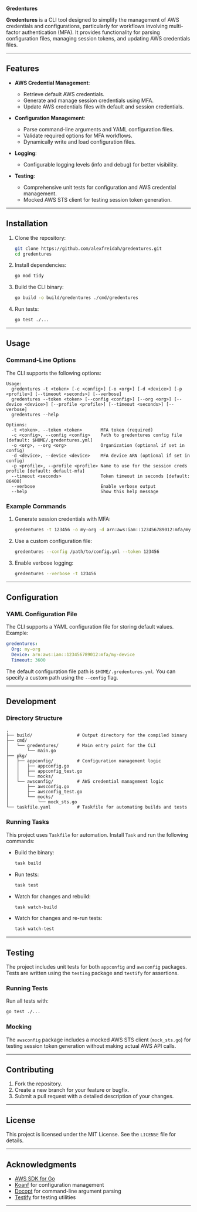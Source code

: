 **Gredentures**

**Gredentures** is a CLI tool designed to simplify the management of AWS credentials and configurations, particularly for workflows involving multi-factor authentication (MFA). It provides functionality for parsing configuration files, managing session tokens, and updating AWS credentials files.

---

## Features

- **AWS Credential Management**:
  - Retrieve default AWS credentials.
  - Generate and manage session credentials using MFA.
  - Update AWS credentials files with default and session credentials.

- **Configuration Management**:
  - Parse command-line arguments and YAML configuration files.
  - Validate required options for MFA workflows.
  - Dynamically write and load configuration files.

- **Logging**:
  - Configurable logging levels (info and debug) for better visibility.

- **Testing**:
  - Comprehensive unit tests for configuration and AWS credential management.
  - Mocked AWS STS client for testing session token generation.

---

## Installation

1. Clone the repository:
   ```bash
   git clone https://github.com/alexfreidah/gredentures.git
   cd gredentures
   ```

2. Install dependencies:
   ```bash
   go mod tidy
   ```

3. Build the CLI binary:
   ```bash
   go build -o build/gredentures ./cmd/gredentures
   ```

4. Run tests:
   ```bash
   go test ./...
   ```

---

## Usage

### Command-Line Options

The CLI supports the following options:

```text
Usage:
  gredentures -t <token> [-c <config>] [-o <org>] [-d <device>] [-p <profile>] [--timeout <seconds>] [--verbose]
  gredentures --token <token> [--config <config>] [--org <org>] [--device <device>] [--profile <profile>] [--timeout <seconds>] [--verbose]
  gredentures --help

Options:
  -t <token>, --token <token>       MFA token (required)
  -c <config>, --config <config>    Path to gredentures config file [default: $HOME/.gredentures.yml]
  -o <org>, --org <org>             Organization (optional if set in config)
  -d <device>, --device <device>    MFA device ARN (optional if set in config)
  -p <profile>, --profile <profile> Name to use for the session creds profile [default: default-mfa]
  --timeout <seconds>               Token timeout in seconds [default: 86400]
  --verbose                         Enable verbose output
  --help                            Show this help message
```

### Example Commands

1. Generate session credentials with MFA:
   ```bash
   gredentures -t 123456 -o my-org -d arn:aws:iam::123456789012:mfa/my-device
   ```

2. Use a custom configuration file:
   ```bash
   gredentures --config /path/to/config.yml --token 123456
   ```

3. Enable verbose logging:
   ```bash
   gredentures --verbose -t 123456
   ```

---

## Configuration

### YAML Configuration File

The CLI supports a YAML configuration file for storing default values. Example:

```yaml
gredentures:
  Org: my-org
  Device: arn:aws:iam::123456789012:mfa/my-device
  Timeout: 3600
```

The default configuration file path is `$HOME/.gredentures.yml`. You can specify a custom path using the `--config` flag.

---

## Development

### Directory Structure

```plaintext
.
├── build/                 # Output directory for the compiled binary
├── cmd/
│   └── gredentures/       # Main entry point for the CLI
│       └── main.go
├── pkg/
│   ├── appconfig/         # Configuration management logic
│   │   ├── appconfig.go
│   │   ├── appconfig_test.go
│   │   └── mocks/
│   └── awsconfig/         # AWS credential management logic
│       ├── awsconfig.go
│       ├── awsconfig_test.go
│       └── mocks/
│           └── mock_sts.go
└── taskfile.yaml          # Taskfile for automating builds and tests
```

### Running Tasks

This project uses `Taskfile` for automation. Install `Task` and run the following commands:

- Build the binary:
  ```bash
  task build
  ```

- Run tests:
  ```bash
  task test
  ```

- Watch for changes and rebuild:
  ```bash
  task watch-build
  ```

- Watch for changes and re-run tests:
  ```bash
  task watch-test
  ```

---

## Testing

The project includes unit tests for both `appconfig` and `awsconfig` packages. Tests are written using the `testing` package and `testify` for assertions.

### Running Tests

Run all tests with:
```bash
go test ./...
```

### Mocking

The `awsconfig` package includes a mocked AWS STS client (`mock_sts.go`) for testing session token generation without making actual AWS API calls.

---

## Contributing

1. Fork the repository.
2. Create a new branch for your feature or bugfix.
3. Submit a pull request with a detailed description of your changes.

---

## License

This project is licensed under the MIT License. See the `LICENSE` file for details.

---

## Acknowledgments

- [AWS SDK for Go](https://github.com/aws/aws-sdk-go-v2)
- [Koanf](https://github.com/knadh/koanf) for configuration management
- [Docopt](https://github.com/docopt/docopt.go) for command-line argument parsing
- [Testify](https://github.com/stretchr/testify) for testing utilities

---
